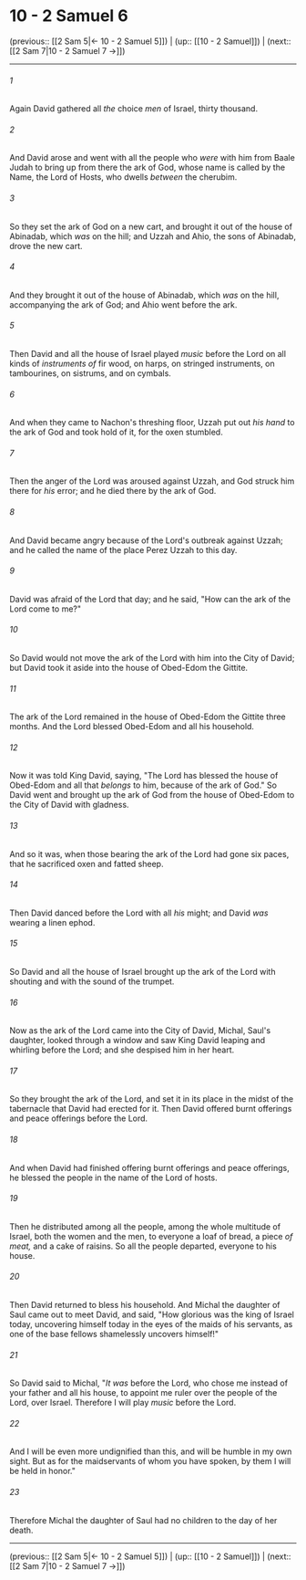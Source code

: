 # 10 - 2 Samuel 6

(previous:: [[2 Sam 5|← 10 - 2 Samuel 5]]) | (up:: [[10 - 2 Samuel]]) | (next:: [[2 Sam 7|10 - 2 Samuel 7 →]])

***


###### 1 
Again David gathered all _the_ choice _men_ of Israel, thirty thousand. 

###### 2 
And David arose and went with all the people who _were_ with him from Baale Judah to bring up from there the ark of God, whose name is called by the Name, the Lord of Hosts, who dwells _between_ the cherubim. 

###### 3 
So they set the ark of God on a new cart, and brought it out of the house of Abinadab, which _was_ on the hill; and Uzzah and Ahio, the sons of Abinadab, drove the new cart. 

###### 4 
And they brought it out of the house of Abinadab, which _was_ on the hill, accompanying the ark of God; and Ahio went before the ark. 

###### 5 
Then David and all the house of Israel played _music_ before the Lord on all kinds of _instruments of_ fir wood, on harps, on stringed instruments, on tambourines, on sistrums, and on cymbals. 

###### 6 
And when they came to Nachon's threshing floor, Uzzah put out _his_ _hand_ to the ark of God and took hold of it, for the oxen stumbled. 

###### 7 
Then the anger of the Lord was aroused against Uzzah, and God struck him there for _his_ error; and he died there by the ark of God. 

###### 8 
And David became angry because of the Lord's outbreak against Uzzah; and he called the name of the place Perez Uzzah to this day. 

###### 9 
David was afraid of the Lord that day; and he said, "How can the ark of the Lord come to me?" 

###### 10 
So David would not move the ark of the Lord with him into the City of David; but David took it aside into the house of Obed-Edom the Gittite. 

###### 11 
The ark of the Lord remained in the house of Obed-Edom the Gittite three months. And the Lord blessed Obed-Edom and all his household. 

###### 12 
Now it was told King David, saying, "The Lord has blessed the house of Obed-Edom and all that _belongs_ to him, because of the ark of God." So David went and brought up the ark of God from the house of Obed-Edom to the City of David with gladness. 

###### 13 
And so it was, when those bearing the ark of the Lord had gone six paces, that he sacrificed oxen and fatted sheep. 

###### 14 
Then David danced before the Lord with all _his_ might; and David _was_ wearing a linen ephod. 

###### 15 
So David and all the house of Israel brought up the ark of the Lord with shouting and with the sound of the trumpet. 

###### 16 
Now as the ark of the Lord came into the City of David, Michal, Saul's daughter, looked through a window and saw King David leaping and whirling before the Lord; and she despised him in her heart. 

###### 17 
So they brought the ark of the Lord, and set it in its place in the midst of the tabernacle that David had erected for it. Then David offered burnt offerings and peace offerings before the Lord. 

###### 18 
And when David had finished offering burnt offerings and peace offerings, he blessed the people in the name of the Lord of hosts. 

###### 19 
Then he distributed among all the people, among the whole multitude of Israel, both the women and the men, to everyone a loaf of bread, a piece _of meat,_ and a cake of raisins. So all the people departed, everyone to his house. 

###### 20 
Then David returned to bless his household. And Michal the daughter of Saul came out to meet David, and said, "How glorious was the king of Israel today, uncovering himself today in the eyes of the maids of his servants, as one of the base fellows shamelessly uncovers himself!" 

###### 21 
So David said to Michal, "_It was_ before the Lord, who chose me instead of your father and all his house, to appoint me ruler over the people of the Lord, over Israel. Therefore I will play _music_ before the Lord. 

###### 22 
And I will be even more undignified than this, and will be humble in my own sight. But as for the maidservants of whom you have spoken, by them I will be held in honor." 

###### 23 
Therefore Michal the daughter of Saul had no children to the day of her death.

***

(previous:: [[2 Sam 5|← 10 - 2 Samuel 5]]) | (up:: [[10 - 2 Samuel]]) | (next:: [[2 Sam 7|10 - 2 Samuel 7 →]])
